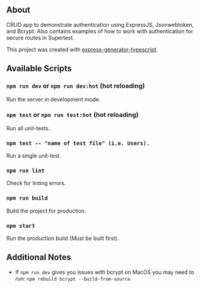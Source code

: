 ## About

CRUD app to demonstrate authentication using ExpressJS, Jsonwebtoken, and Bcrypt. Also contains examples of how to work with authentication for secure routes in Supertest. 



This project was created with [express-generator-typescript](https://github.com/seanpmaxwell/express-generator-typescript).


## Available Scripts

### `npm run dev` or `npm run dev:hot` (hot reloading)

Run the server in development mode.

### `npm test` or `npm run test:hot` (hot reloading)

Run all unit-tests.

### `npm test -- "name of test file" (i.e. Users).`

Run a single unit-test.

### `npm run lint`

Check for linting errors.

### `npm run build`

Build the project for production.

### `npm start`

Run the production build (Must be built first).


## Additional Notes

- If `npm run dev` gives you issues with bcrypt on MacOS you may need to run: `npm rebuild bcrypt --build-from-source`. 
